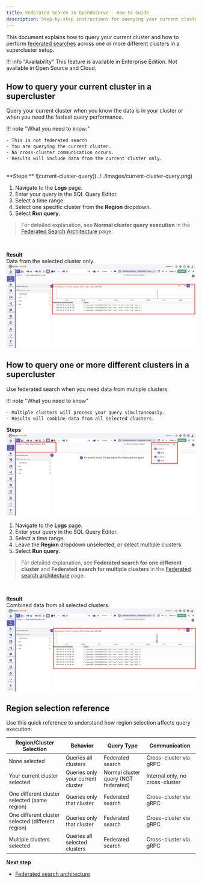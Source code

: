 ```yaml
---
title: Federated Search in OpenObserve - How-to Guide
description: Step-by-step instructions for querying your current cluster and performing federated searches across one or more clusters in a supercluster setup.
---
```

This document explains how to query your current cluster and how to perform [federated searches](../) across one or more different clusters in a supercluster setup.

!!! info "Availability"
    This feature is available in Enterprise Edition. Not available in Open Source and Cloud.

## How to query your current cluster in a supercluster

Query your current cluster when you know the data is in your cluster or when you need the fastest query performance.

!!! note "What you need to know:"

    - This is not federated search
    - You are querying the current cluster.
    - No cross-cluster communication occurs.
    - Results will include data from the current cluster only.
<br>
**Steps:**
![current-cluster-query](../../images/current-cluster-query.png)

1. Navigate to the **Logs** page.
2. Enter your query in the SQL Query Editor.
3. Select a time range.
4. Select one specific cluster from the **Region** dropdown.
5. Select **Run query**.

> For detailed explanation, see **Normal cluster query execution** in the [Federated Search Architecture](https://openobserve.ai/docs/user-guide/federated-search/federated-search-architecture/) page.
<br>

**Result**<br>
Data from the selected cluster only.
![current-cluster-query-result](../../images/current-cluster-query-result.png)


## How to query one or more different clusters in a supercluster

Use federated search when you need data from multiple clusters.

!!! note "What you need to know"

    - Multiple clusters will process your query simultaneously.
    - Results will combine data from all selected clusters.

**Steps**
<br>
![federated-search-multi-select](../../images/federated-search-multi-select.png)

1. Navigate to the **Logs** page.
2. Enter your query in the SQL Query Editor.
3. Select a time range.
4. Leave the **Region** dropdown unselected, or select multiple clusters.
5. Select **Run query**.

> For detailed explanation, see **Federated search for one different cluster** and **Federated search for multiple clusters** in the [Federated search architecture](https://openobserve.ai/docs/user-guide/federated-search/federated-search-architecture/) page.
<br>

**Result**<br>
Combined data from all selected clusters.
![federated-search-result](../../images/federated-search-result.png)
## Region selection reference

Use this quick reference to understand how region selection affects query execution:

| **Region/Cluster Selection** | **Behavior** | **Query Type** | **Communication** |
|------------------------------|--------------|----------------|-------------------|
| None selected | Queries all clusters | Federated search | Cross-cluster via gRPC |
| Your current cluster selected | Queries only your current cluster | Normal cluster query (NOT federated) | Internal only, no cross-cluster |
| One different cluster selected (same region) | Queries only that cluster | Federated search | Cross-cluster via gRPC |
| One different cluster selected (different region) | Queries only that cluster | Federated search | Cross-cluster via gRPC |
| Multiple clusters selected | Queries all selected clusters | Federated search | Cross-cluster via gRPC |


**Next step**

- [Federated search architecture](https://openobserve.ai/docs/user-guide/federated-search/federated-search-architecture/)